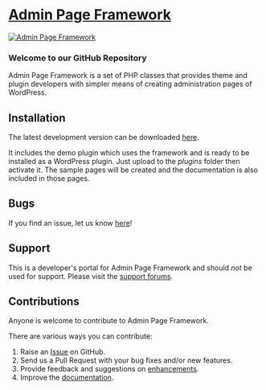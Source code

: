 # [Admin Page Framework](http://easydigitaldownloads.com) #

[![Admin Page Framework](https://lh4.googleusercontent.com/-iO08eEtm5R0/UhTT0gLpT2I/AAAAAAAABNI/X6gz49-VYjQ/s400/screenshot-1.png "Admin Page Famework - Sample Screenshot")](https://lh4.googleusercontent.com/-iO08eEtm5R0/UhTT0gLpT2I/AAAAAAAABNI/X6gz49-VYjQ/s0/screenshot-1.png)

### Welcome to our GitHub Repository

Admin Page Framework is a set of PHP classes that provides theme and plugin developers with simpler means of creating administration pages of WordPress.

## Installation ##

The latest development version can be downloaded [here](https://github.com/michaeluno/admin-page-framework/archive/master.zip).

It includes the demo plugin which uses the framework and is ready to be installed as a WordPress plugin. Just upload to the *plugins* folder then activate it. The sample pages will be created and the documentation is also included in those pages.

## Bugs ##
If you find an issue, let us know [here](https://github.com/michaeluno/admin-page-framework/issues)!

## Support ##
This is a developer's portal for Admin Page Framework and should _not_ be used for support. Please visit the [support forums](http://wordpress.org/support/plugin/admin-page-framework).

## Contributions ##
Anyone is welcome to contribute to Admin Page Framework.

There are various ways you can contribute:

1. Raise an [Issue](https://github.com/michaeluno/admin-page-framework/issues) on GitHub.
2. Send us a Pull Request with your bug fixes and/or new features.
3. Provide feedback and suggestions on [enhancements](https://github.com/michaeluno/admin-page-framework/issues?direction=desc&labels=Enhancement&page=1&sort=created&state=open).
4. Improve the [documentation](https://github.com/michaeluno/admin-page-framework/tree/master/document).